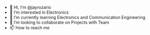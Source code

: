 - 👋 Hi, I’m @jayrozario
- 👀 I’m interested in Electronics
- 🌱 I’m currently learning Electronics and Communication Engineering 
- 💞️ I’m looking to collaborate on Projects with Team
- 📫 How to reach me 

<!---
jayrozario/jayrozario is a ✨ special ✨ repository because its `README.md` (this file) appears on your GitHub profile.
You can click the Preview link to take a look at your changes.
--->
